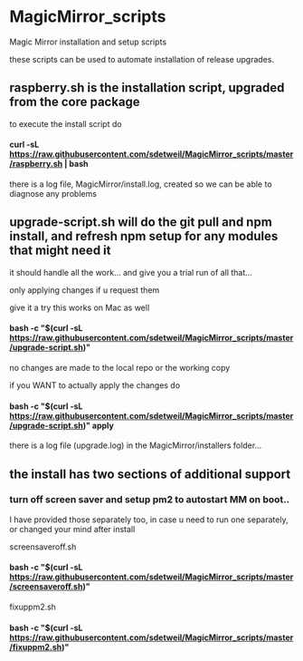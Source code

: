 # MagicMirror_scripts
Magic Mirror installation and setup scripts

these scripts can be used to automate installation of release upgrades. 

## raspberry.sh  is the installation script, upgraded from the core package
to execute the install script do 

#### curl -sL https://raw.githubusercontent.com/sdetweil/MagicMirror_scripts/master/raspberry.sh | bash

there is a log file, MagicMirror/install.log, created so we can be able to diagnose any problems
    
## upgrade-script.sh will do the git pull and npm install, and refresh npm setup for any modules that might need it
it should handle all the work…
and give you a trial run of all that…

only applying changes if u request them

give it a try
this works on Mac as well

#### bash -c  "$(curl -sL https://raw.githubusercontent.com/sdetweil/MagicMirror_scripts/master/upgrade-script.sh)"

no changes are made to the local repo or the working copy

if you WANT to actually apply the changes do

#### bash -c  "$(curl -sL https://raw.githubusercontent.com/sdetweil/MagicMirror_scripts/master/upgrade-script.sh)" apply

there is a log file (upgrade.log)  in the MagicMirror/installers folder…

## the install has two sections of additional support

### turn off screen saver and setup pm2 to autostart MM on boot..
I have provided those separately too, in case u need to run one separately, or changed your mind after install

screensaveroff.sh

#### bash -c "$(curl -sL https://raw.githubusercontent.com/sdetweil/MagicMirror_scripts/master/screensaveroff.sh)"

fixuppm2.sh

#### bash -c "$(curl -sL https://raw.githubusercontent.com/sdetweil/MagicMirror_scripts/master/fixuppm2.sh)"

